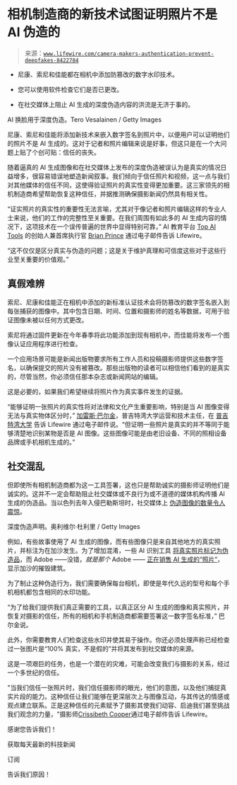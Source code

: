 <!--yml

类别：未分类

日期：2024-05-27 14:33:34

-->

# 相机制造商的新技术试图证明照片不是 AI 伪造的

> 来源：[`www.lifewire.com/camera-makers-authentication-prevent-deepfakes-8422784`](https://www.lifewire.com/camera-makers-authentication-prevent-deepfakes-8422784)

+   尼康、索尼和佳能都在相机中添加防篡改的数字水印技术。

+   您可以使用软件检查它们是否已更改。

+   在社交媒体上阻止 AI 生成的深度伪造内容的洪流是无济于事的。

AI 换脸用于深度伪造。Tero Vesalainen / Getty Images

尼康、索尼和佳能将添加新技术来嵌入数字签名到照片中，以便用户可以证明他们的照片不是 AI 生成的。这对于记者和照片编辑来说是好事，但这只是在一个大问题上贴了个创可贴：信任的丧失。

随着逼真的 AI 生成图像和在社交媒体上发布的深度伪造被误认为是真实的情况日益增多，很容易错误地塑造新闻叙事。我们倾向于信任照片和视频，这一点与我们对其他媒体的信任不同，这使得验证照片的真实性变得更加重要。这三家领先的相机制造商希望帮助恢复这种信任，并据推测确保摄影新闻仍然具有相关性。

“证实照片的真实性的重要性无法言喻，尤其对于像记者和照片编辑这样的专业人士来说，他们的工作的完整性至关重要。在我们周围有如此多的 AI 生成内容的情况下，这项技术在一个误传普遍的世界中显得特别可靠，” AI 教育平台 [Top AI Tools](https://topaitools.com/about) 的创始人兼首席执行官 [Brian Prince](https://www.linkedin.com/in/BrianPrince/) 通过电子邮件告诉 Lifewire。

“这不仅仅是区分真实与伪造的问题；这是关于维护真理和可信度这些对于这些行业至关重要的价值观。”

## 真假难辨

索尼、尼康和佳能正在相机中添加的新标准认证技术会将防篡改的数字签名嵌入到每张捕获的图像中。其中包含日期、时间、位置和摄影师的姓名等数据，可用于验证图像未被以任何方式更改。

索尼将通过固件更新在今年春季将此功能添加到现有相机中，而佳能将发布一个图像认证应用程序进行检查。

一个应用场景可能是新闻出版物要求所有工作人员和投稿摄影师提供这些数字签名，以确保提交的照片没有被篡改。那些出版物的读者可以相信他们看到的是真实的，尽管当然，你必须信任那本杂志或新闻网站的编辑。

这是必要的，如果我们希望继续将照片作为真实事件发生的证据。

“能够证明一张照片的真实性将对法律和文化产生重要影响，特别是当 AI 图像变得无法与真实物体区分时，” [加雷斯·巴尔金](https://www.pugetsound.edu/stories/beyond-wanderlust)，普吉特湾大学运营和技术主任，在 [普吉特湾大学](https://www.pugetsound.edu/) 告诉 Lifewire 通过电子邮件说。“但证明一些照片是真实的并不等同于能够清楚地识别某物是否是 AI 图像。这些图像可能是由老旧设备、不同的照相设备品牌或手机相机生成的。”

## 社交混乱

但即使所有相机制造商都为这一工具签署，这也只是帮助诚实的摄影师证明他们是诚实的。这并不一定会帮助阻止社交媒体或不良行为或不道德的媒体机构传播 AI 生成的伪造品。当以色列去年入侵巴勒斯坦时，社交媒体上 [伪造图像的数量令人震惊](https://www.bbc.com/news/57111293)。

深度伪造声明。奥利维尔·杜利里 / Getty Images

例如，有些故事使用了 AI 生成的图像，而有些图像只是来自其他地方的真实照片，并标注为在加沙发生。为了增加混淆，一些 AI 识别工具 [将真实照片标记为伪造品](https://www.pcmag.com/news/ai-is-marking-some-real-images-from-the-war-in-israel-as-fake)，而 Adobe ——没错，*就是那个* Adobe —— [正在销售 AI 生成的“照片”](https://www.vice.com/en/article/3akj3k/adobe-is-selling-fake-ai-generated-images-of-violence-in-gaza-and-israel)，显示加沙的摧毁建筑。

为了制止这种伪造行为，我们需要确保每台相机，即使是年代久远的型号和每个手机相机都包含相同的水印功能。

“为了给我们提供我们真正需要的工具，以真正区分 AI 生成的图像和真实照片，并恢复对摄影的信任，所有的相机和手机制造商都需要签署这一数字签名标准，” 巴尔金说。

此外，你需要教育人们检查这些水印并使其易于操作。你还必须处理声称已经检查过一张图片是“100% 真实，不是假的”并将其发布到社交媒体的来源。

这是一项艰巨的任务，也是一个潜在的灾难，可能会改变我们与摄影的关系，经过一个多世纪的信任。

"当我们信任一张照片时，我们信任摄影师的眼光，他们的意图，以及他们捕捉真实片段的能力。这种信任让我们能够在更深层次上与图像互动，与其传达的情感或观点建立联系。正是这种信任的元素赋予了摄影其使我们动容、启迪我们甚至挑战我们观念的力量，"摄影师[Crissibeth Cooper](https://www.adorama.com/alc/article-author/crissibeth-cooper/)通过电子邮件告诉 Lifewire。

感谢您告诉我们！

获取每天最新的科技新闻

订阅

告诉我们原因！
